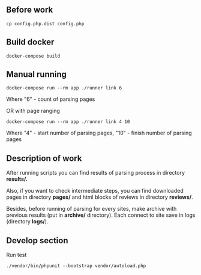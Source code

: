 
## Before work
```
cp config.php.dist config.php
```

## Build docker
```
docker-compose build
```

## Manual running
```
docker-compose run --rm app ./runner link 6
```
Where "6" - count of parsing pages

OR with page ranging
```
docker-compose run --rm app ./runner link 4 10
```
Where "4" - start number of parsing pages, "10" - finish number of parsing pages


## Description of work
After running scripts you can find results of parsing process in directory **results/.**

Also, if you want to check intermediate steps, you can find downloaded pages in directory **pages/** and 
html blocks of reviews in directory **reviews/**.

Besides, before running of parsing for every sites, make archive with previous results (put in **archive/** directory).
Each connect to site save in logs (directory **logs/**).

## Develop section
Run test
```
./vendor/bin/phpunit --bootstrap vendor/autoload.php
``` 
